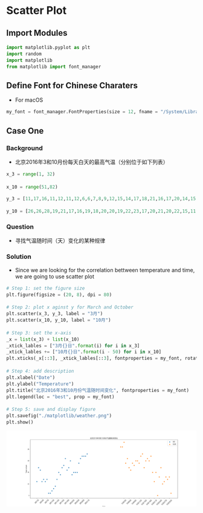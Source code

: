 # Scatter Plot

## Import Modules
```python
import matplotlib.pyplot as plt
import random
import matplotlib
from matplotlib import font_manager 
```

## Define Font for Chinese Charaters 
- For macOS
```python
my_font = font_manager.FontProperties(size = 12, fname = "/System/Library/Fonts/Hiragino Sans GB.ttc")
```
## Case One
### Background
- 北京2016年3和10月份每天白天的最高气温（分别位于如下列表）
```python
x_3 = range(1, 32)

x_10 = range(51,82)
```
```python
y_3 = [11,17,16,11,12,11,12,6,6,7,8,9,12,15,14,17,18,21,16,17,20,14,15,15,15,19,21,22,22,22,23]

y_10 = [26,26,28,19,21,17,16,19,18,20,20,19,22,23,17,20,21,20,22,15,11,15,5,13,17,10,11,13,12,13,6]
```

### Question
- 寻找气温随时间（天）变化的某种规律

### Solution
- Since we are looking for the correlation bettween temperature and time, we are going to use scatter plot
```python
# Step 1: set the figure size 
plt.figure(figsize = (20, 8), dpi = 80)

# Step 2: plot x aginst y for March and October
plt.scatter(x_3, y_3, label = "3月")
plt.scatter(x_10, y_10, label = "10月")

# Step 3: set the x-axis
_x = list(x_3) + list(x_10)
_xtick_lables = ["3月{}日".format(i) for i in x_3]
_xtick_lables += ["10月{}日".format(i - 50) for i in x_10]
plt.xticks(_x[::3], _xtick_lables[::3], fontproperties = my_font, rotation = 45)

# Step 4: add description
plt.xlabel("Date")
plt.ylabel("Temperature")
plt.title("北京2016年3和10月份气温随时间变化", fontproperties = my_font)
plt.legend(loc = "best", prop = my_font)

# Step 5: save and display figure
plt.savefig("./matplotlib/weather.png")
plt.show()
```
![alt text](mat/weather.png)

